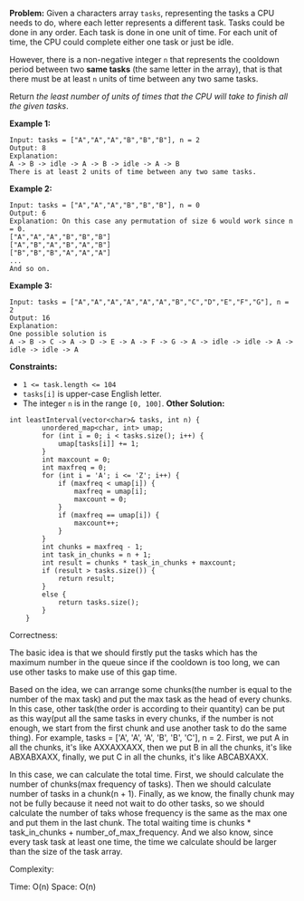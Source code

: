 **Problem:**
Given a characters array `tasks`, representing the tasks a CPU needs to do, where each letter represents a different task. Tasks could be done in any order. Each task is done in one unit of time. For each unit of time, the CPU could complete either one task or just be idle.

However, there is a non-negative integer `n` that represents the cooldown period between two **same tasks** (the same letter in the array), that is that there must be at least `n` units of time between any two same tasks.

Return *the least number of units of times that the CPU will take to finish all the given tasks*.

 

**Example 1:**

```
Input: tasks = ["A","A","A","B","B","B"], n = 2
Output: 8
Explanation: 
A -> B -> idle -> A -> B -> idle -> A -> B
There is at least 2 units of time between any two same tasks.
```

**Example 2:**

```
Input: tasks = ["A","A","A","B","B","B"], n = 0
Output: 6
Explanation: On this case any permutation of size 6 would work since n = 0.
["A","A","A","B","B","B"]
["A","B","A","B","A","B"]
["B","B","B","A","A","A"]
...
And so on.
```

**Example 3:**

```
Input: tasks = ["A","A","A","A","A","A","B","C","D","E","F","G"], n = 2
Output: 16
Explanation: 
One possible solution is
A -> B -> C -> A -> D -> E -> A -> F -> G -> A -> idle -> idle -> A -> idle -> idle -> A
```

 

**Constraints:**

- `1 <= task.length <= 104`
- `tasks[i]` is upper-case English letter.
- The integer `n` is in the range `[0, 100]`.
**Other Solution:**
```
int leastInterval(vector<char>& tasks, int n) {
        unordered_map<char, int> umap;    
        for (int i = 0; i < tasks.size(); i++) {
            umap[tasks[i]] += 1;
        } 
        int maxcount = 0;
        int maxfreq = 0;
        for (int i = 'A'; i <= 'Z'; i++) {
            if (maxfreq < umap[i]) {
                maxfreq = umap[i];
                maxcount = 0;
            }
            if (maxfreq == umap[i]) {
                maxcount++;
            }
        }
        int chunks = maxfreq - 1;
        int task_in_chunks = n + 1;
        int result = chunks * task_in_chunks + maxcount;
        if (result > tasks.size()) {
            return result;
        }
        else {
            return tasks.size();
        }
    }
```
Correctness:

The basic idea is that we should firstly put the tasks which has the maximum number in the queue since if the cooldown is too long, we can use other tasks to make use of this gap time. 

Based on the idea, we can arrange some chunks(the number is equal to the number of the max task) and put the max task as the head of every chunks. In this case, other task(the order is according to their quantity) can be put as this way(put all the same tasks in every chunks, if the number is not enough, we start from the first chunk and use another task to do the same thing). For example, tasks = ['A', 'A', 'A', 'B', 'B', 'C'], n = 2. First, we put A in all the chunks, it's like AXXAXXAXX, then we put B in all the chunks, it's like ABXABXAXX, finally, we put C in all the chunks, it's like ABCABXAXX.

In this case, we can calculate the total time. First, we should calculate the number of chunks(max frequency of tasks). Then we should calculate number of tasks in a chunk(n + 1). Finally, as we know, the finally chunk may not be fully because it need not wait to do other tasks, so we should calculate the number of taks whose frequency is the same as the max one and put them in the last chunk. The total waiting time is chunks * task_in_chunks + number_of_max_frequency. And we also know, since every task task at least one time, the time we calculate should be larger than the size of the task array.

Complexity:

Time: O(n)
Space: O(n)
